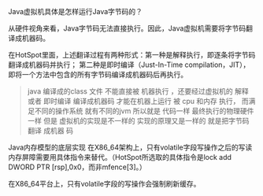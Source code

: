 


Java虚拟机具体是怎样运行Java字节码的？


从硬件视角来看，Java字节码无法直接执行。因此，Java虚拟机需要将字节码翻译成机器码。


在HotSpot里面，上述翻译过程有两种形式：第一种是解释执行，即逐条将字节码翻译成机器码并执行；
第二种是即时编译（Just-In-Time compilation，JIT），即将一个方法中包含的所有字节码编译成机器码后再执行。


>  java 编译成的class 文件 不能直接被 机器执行 ，还要经过虚拟机的  解释 或者 即时编译 编译成机器码
   才能在机器上运行 被 cpu 和内存 执行， 
   而满足不同的操作系统 就有不同的jvm 所以就是  代码一样  最终执行的物理硬件一样 但是 虚拟机的实现是不一样的 
   实现的原理又是一样的 就是把字节码 翻译 成机器 码 
   
   
   

Java内存模型的底层实现
在X86_64架构上，只有volatile字段写操作之后的写读内存屏障需要用具体指令来替代。（HotSpot所选取的具体指令是lock add DWORD PTR [rsp],0x0，而非mfence[3]。）

在X86_64平台上，只有volatile字段的写操作会强制刷新缓存。



   